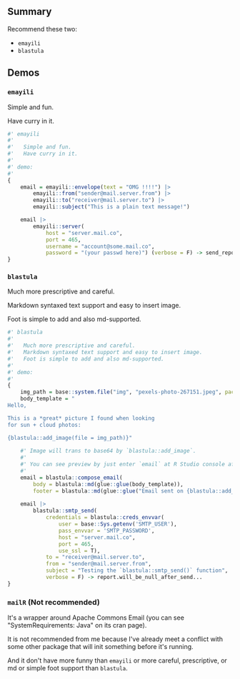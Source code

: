 
[copy]: https://stackoverflow.com/questions/23412265/how-do-you-send-email-from-r/78973391#78973391

## Summary

Recommend these two: 
- `emayili`
- `blastula`

## Demos

### `emayili`

Simple and fun.

Have curry in it.

~~~ R
#' emayili 
#' 
#'   Simple and fun.
#'   Have curry in it.
#' 
#' demo: 
#' 
{
	email = emayili::envelope(text = "OMG !!!!") |> 
		emayili::from("sender@mail.server.from") |> 
		emayili::to("receiver@mail.server.to") |> 
		emayili::subject("This is a plain text message!")

	email |> 
		emayili::server(
			host = "server.mail.co",
			port = 465,
			username = "account@some.mail.co",
			password = "(your passwd here)") (verbose = F) -> send_report
}
~~~

### `blastula`

Much more prescriptive and careful.

Markdown syntaxed text support and easy to insert image.

Foot is simple to add and also md-supported.

~~~ R
#' blastula 
#' 
#'   Much more prescriptive and careful.
#'   Markdown syntaxed text support and easy to insert image.
#'   Foot is simple to add and also md-supported.
#' 
#' demo: 
#' 
{
	img_path = base::system.file("img", "pexels-photo-267151.jpeg", package = "blastula")
	body_template = "
Hello,

This is a *great* picture I found when looking
for sun + cloud photos:

{blastula::add_image(file = img_path)}"
	
	#' Image will trans to base64 by `blastula::add_image`.
	#' 
	#' You can see preview by just enter `email` at R Studio console after create it.
	#' 
	email = blastula::compose_email(
		body = blastula::md(glue::glue(body_template)), 
		footer = blastula::md(glue::glue("Email sent on {blastula::add_readable_time()}.")))
	
	email |> 
		blastula::smtp_send(
			credentials = blastula::creds_envvar(
				user = base::Sys.getenv('SMTP_USER'), 
				pass_envvar = 'SMTP_PASSWORD', 
				host = "server.mail.co", 
				port = 465, 
				use_ssl = T), 
			to = "receiver@mail.server.to", 
			from = "sender@mail.server.from", 
			subject = "Testing the `blastula::smtp_send()` function", 
			verbose = F) -> report.will_be_null_after_send...
}
~~~



### `mailR` (Not recommended)

It's a wrapper around Apache Commons Email (you can see "SystemRequirements: Java" on its cran page).

It is not recommended from me because I've already meet a conflict with some other package that will init something before it's running.

And it don't have more funny than `emayili` or more careful, prescriptive, or md or simple foot support than `blastula`.

